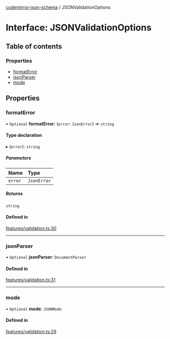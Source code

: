 [codemirror-json-schema](../README.md) / JSONValidationOptions

# Interface: JSONValidationOptions

## Table of contents

### Properties

- [formatError](JSONValidationOptions.md#formaterror)
- [jsonParser](JSONValidationOptions.md#jsonparser)
- [mode](JSONValidationOptions.md#mode)

## Properties

### formatError

• `Optional` **formatError**: (`error`: `JsonError`) => `string`

#### Type declaration

▸ (`error`): `string`

##### Parameters

| Name    | Type        |
| :------ | :---------- |
| `error` | `JsonError` |

##### Returns

`string`

#### Defined in

[features/validation.ts:30](https://github.com/jsonnext/codemirror-json-schema/blob/4fd7cc6/src/features/validation.ts#L30)

---

### jsonParser

• `Optional` **jsonParser**: `DocumentParser`

#### Defined in

[features/validation.ts:31](https://github.com/jsonnext/codemirror-json-schema/blob/4fd7cc6/src/features/validation.ts#L31)

---

### mode

• `Optional` **mode**: `JSONMode`

#### Defined in

[features/validation.ts:29](https://github.com/jsonnext/codemirror-json-schema/blob/4fd7cc6/src/features/validation.ts#L29)
